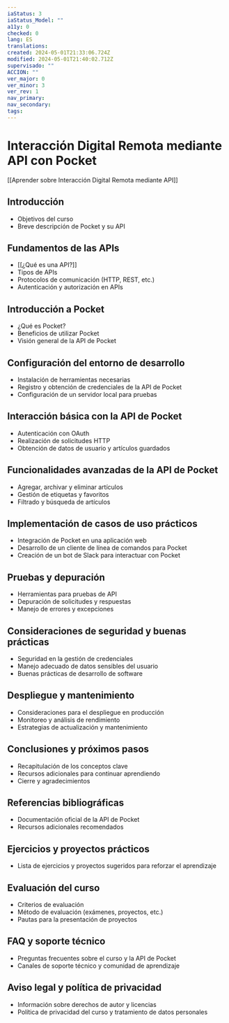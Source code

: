 ```yaml
---
iaStatus: 3
iaStatus_Model: ""
a11y: 0
checked: 0
lang: ES
translations: 
created: 2024-05-01T21:33:06.724Z
modified: 2024-05-01T21:40:02.712Z
supervisado: ""
ACCION: ""
ver_major: 0
ver_minor: 3
ver_rev: 1
nav_primary: 
nav_secondary: 
tags:
---
```

# Interacción Digital Remota mediante API con Pocket

[[Aprender sobre Interacción Digital Remota mediante API]]

## Introducción
- Objetivos del curso
- Breve descripción de Pocket y su API

## Fundamentos de las APIs
- [[¿Qué es una API?]]
- Tipos de APIs
- Protocolos de comunicación (HTTP, REST, etc.)
- Autenticación y autorización en APIs

## Introducción a Pocket
- ¿Qué es Pocket?
- Beneficios de utilizar Pocket
- Visión general de la API de Pocket

## Configuración del entorno de desarrollo
- Instalación de herramientas necesarias
- Registro y obtención de credenciales de la API de Pocket
- Configuración de un servidor local para pruebas

## Interacción básica con la API de Pocket
- Autenticación con OAuth
- Realización de solicitudes HTTP
- Obtención de datos de usuario y artículos guardados

## Funcionalidades avanzadas de la API de Pocket
- Agregar, archivar y eliminar artículos
- Gestión de etiquetas y favoritos
- Filtrado y búsqueda de artículos

## Implementación de casos de uso prácticos
- Integración de Pocket en una aplicación web
- Desarrollo de un cliente de línea de comandos para Pocket
- Creación de un bot de Slack para interactuar con Pocket

## Pruebas y depuración
- Herramientas para pruebas de API
- Depuración de solicitudes y respuestas
- Manejo de errores y excepciones

## Consideraciones de seguridad y buenas prácticas
- Seguridad en la gestión de credenciales
- Manejo adecuado de datos sensibles del usuario
- Buenas prácticas de desarrollo de software

## Despliegue y mantenimiento
- Consideraciones para el despliegue en producción
- Monitoreo y análisis de rendimiento
- Estrategias de actualización y mantenimiento

## Conclusiones y próximos pasos
- Recapitulación de los conceptos clave
- Recursos adicionales para continuar aprendiendo
- Cierre y agradecimientos

## Referencias bibliográficas
- Documentación oficial de la API de Pocket
- Recursos adicionales recomendados

## Ejercicios y proyectos prácticos
- Lista de ejercicios y proyectos sugeridos para reforzar el aprendizaje

## Evaluación del curso
- Criterios de evaluación
- Método de evaluación (exámenes, proyectos, etc.)
- Pautas para la presentación de proyectos

## FAQ y soporte técnico
- Preguntas frecuentes sobre el curso y la API de Pocket
- Canales de soporte técnico y comunidad de aprendizaje

## Aviso legal y política de privacidad
- Información sobre derechos de autor y licencias
- Política de privacidad del curso y tratamiento de datos personales
